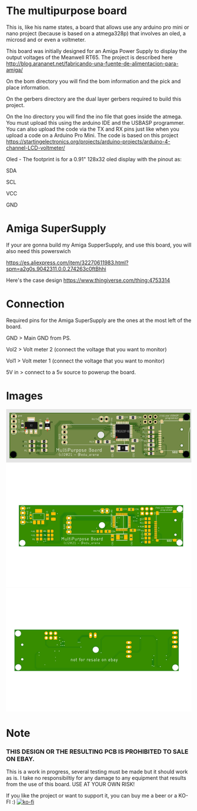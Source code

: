 # The multipurpose board
This is, like his name states, a board that allows use any arduino pro mini or nano project (because is based on a atmega328p) that involves an oled, a microsd and or even a voltmeter.

This board was initially designed for an Amiga Power Supply to display the output voltages of the Meanwell RT65. The project is described here http://blog.arananet.net/fabricando-una-fuente-de-alimentacion-para-amiga/

On the bom directory you will find the bom information and the pick and place information.

On the gerbers directory are the dual layer gerbers required to build this project.

On the Ino directory you will find the ino file that goes inside the atmega. You must upload this using the arduino IDE and the USBASP programmer. You can also upload the code via the TX and RX pins just like when you upload a code on a Arduino Pro Mini. The code is based on this project https://startingelectronics.org/projects/arduino-projects/arduino-4-channel-LCD-voltmeter/

Oled - The footprint is for a 0.91" 128x32 oled display with the pinout as:

SDA

SCL

VCC

GND

# Amiga SuperSupply

If your are gonna build my Amiga SupperSupply, and use this board, you will also need this powerswich 

https://es.aliexpress.com/item/32270611983.html?spm=a2g0s.9042311.0.0.274263c0ftBhhi

Here's the case design https://www.thingiverse.com/thing:4753314


# Connection

Required pins for the Amiga SuperSupply are the ones at the most left of the board.

GND > Main GND from PS.

Vol2 > Volt meter 2 (connect the voltage that you want to monitor)

Vol1 > Volt meter 1 (connect the voltage that you want to monitor)

5V in > connect to a 5v source to powerup the board.

# Images

<img src="https://github.com/arananet/multipurposeboard/blob/main/images/pcb.png?raw=true" width="600">
<img src="https://github.com/arananet/multipurposeboard/blob/main/images/1.png?raw=true" width="600">
<img src="https://github.com/arananet/multipurposeboard/blob/main/images/2.png?raw=true" width="600">

# Note

### THIS DESIGN OR THE RESULTING PCB IS PROHIBITED TO SALE ON EBAY.

This is a work in progress, several testing must be made but it should work as is. I take no responsibiltiy for any damage to any equipment that results from the use of this board. USE AT YOUR OWN RISK!

If you like the project or want to support it, you can buy me a beer or a KO-FI :) 
[![ko-fi](https://www.ko-fi.com/img/githubbutton_sm.svg)](https://ko-fi.com/H2H51MPWG)
